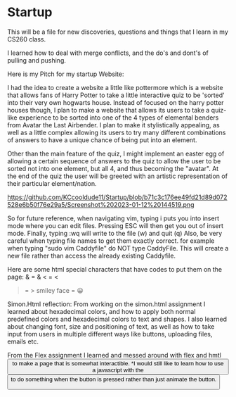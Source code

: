 # Startup

This will be a file for new discoveries, questions and things that I learn in my CS260 class.


I learned how to deal with merge conflicts, and the do's and dont's of pulling and pushing.


Here is my Pitch for my startup Website:

I had the idea to create a website a little like pottermore which is a website that allows fans of Harry Potter to take a little interactive quiz to be 'sorted' into their very own hogwarts house. Instead of focused on the harry potter houses though, I plan to make a website that allows its users to take a quiz-like experience to be sorted into one of the 4 types of elemental benders from Avatar the Last Airbender. I plan to make it stylistically appealing, as well as a little complex allowing its users to try many different combinations of answers to have a unique chance of being put into an element.

Other than the main feature of the quiz, I might implement an easter egg of allowing a certain sequence of answers to the quiz to allow the user to be sorted not into one element, but all 4, and thus becoming the "avatar". At the end of the quiz the user will be greeted with an artistic representation of their particular element/nation.

https://github.com/KCcooldude11/Startup/blob/b71c3c176ee49fd21d89d072528e6b50f76e29a5/Screenshot%202023-01-12%20144519.png


So for future reference, when navigating vim, typing i puts you into insert mode where you can edit files. Pressing ESC will then get you out of insert mode. Finally, typing :wq will write to the file (w) and quit (q)
Also, be very careful when typing file names to get them exactly correct. for example when typing "sudo vim Caddyfile" do NOT type CaddyFile. This will create a new file rather than access the already existing Caddyfile.

Here are some html special characters that have codes to put them on the page:
& = &amp;
< = &lt;
> = &gt;
smiley face = &#128512;

Simon.Html reflection:
From working on the simon.html assignment I learned about hexadecimal colors, and how to apply both normal predefined colors and hexadecimal colors to text and shapes. I also learned about changing font, size and positioning of text, as well as how to take input from users in multiple different ways like buttons, uploading files, emails etc.


From the Flex assignment I learned and messed around with flex and hmtl <button> to make a page that is
  somewhat interactible. *I would still like to learn how to use a javascript with the <button> to
  do something when the button is pressed rather than just animate the button.
